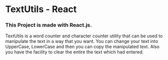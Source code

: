 # TextUtils - React

### This Project is made with React.js.
TextUtils is a word counter and character counter utility that can be used to manipulate the text in a way that you want. You can change your text into UpperCase, LowerCase and then you can copy the manipulated text. Also you have the facility to clear the entire the text which had entered.
